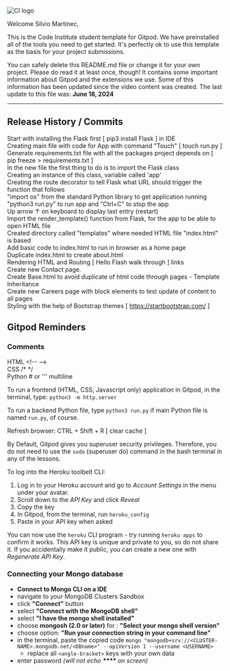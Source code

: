 ![CI logo](https://codeinstitute.s3.amazonaws.com/fullstack/ci_logo_small.png)

Welcome Silvio Martinec,

This is the Code Institute student template for Gitpod. We have preinstalled all of the tools you need to get started. It's perfectly ok to use this template as the basis for your project submissions.

You can safely delete this README.md file or change it for your own project. Please do read it at least once, though! It contains some important information about Gitpod and the extensions we use. Some of this information has been updated since the video content was created. The last update to this file was: **June 18, 2024**

------

## Release History / Commits

Start with installing the Flask first [ pip3 install Flask ] in IDE  
Creating main file with code for App with command "Touch" [ touch run.py ]  
Generate requirements.txt file with all the packages project depends on [ pip freeze > requirements.txt ]  
In the new file the first thing to do is to import the Flask class  
Creating an instance of this class, variable called 'app'  
Creating the route decorator to tell Flask what URL should trigger the function that follows  
"import os" from the standard Python library to get application running  
"python3 run.py" to run app and "Ctrl+C" to stop the app  
Up arrow &uarr; on keyboard to display last entry (restart)  
Import the render_template() function from Flask, for the app to be able to open HTML file  
Created directory called "templates" where needed HTML file "index.html" is based  
Add basic code to index.html to run in browser as a home page  
Duplicate index.html to create about.html  
Rendering HTML and Routing [ Hello Flash walk through ] links  
Create new Contact page.  
Create Base.html to avoid duplicate of html code through pages - Template Inheritance  
Create new Careers page with block elements to test update of content to all pages  
Styling with the help of Bootstrap themes [ https://startbootstrap.com/ ]


## Gitpod Reminders

### Comments

HTML &lt;!-- -->  
CSS  /*  */  
Python  #  or  ''' multiline    

To run a frontend (HTML, CSS, Javascript only) application in Gitpod, in the terminal, type: `python3 -m http.server`


To run a backend Python file, type `python3 run.py` if main Python file is named `run.py`, of course.

Refresh browser: CTRL + Shift + R [ clear cache ]


By Default, Gitpod gives you superuser security privileges. Therefore, you do not need to use the `sudo` (superuser do) command in the bash terminal in any of the lessons.

To log into the Heroku toolbelt CLI:

1. Log in to your Heroku account and go to *Account Settings* in the menu under your avatar.
2. Scroll down to the *API Key* and click *Reveal*
3. Copy the key
4. In Gitpod, from the terminal, run `heroku_config`
5. Paste in your API key when asked

You can now use the `heroku` CLI program - try running `heroku apps` to confirm it works. This API key is unique and private to you, so do not share it. If you accidentally make it public, you can create a new one with _Regenerate API Key_.

### Connecting your Mongo database

- **Connect to Mongo CLI on a IDE**
- navigate to your MongoDB Clusters Sandbox
- click **"Connect"** button
- select **"Connect with the MongoDB shell"**
- select **"I have the mongo shell installed"**
- choose **mongosh (2.0 or later)** for : **"Select your mongo shell version"**
- choose option: **"Run your connection string in your command line"**
- in the terminal, paste the copied code `mongo "mongodb+srv://<CLUSTER-NAME>.mongodb.net/<DBname>" --apiVersion 1 --username <USERNAME>`
  - replace all `<angle-bracket>` keys with your own data
- enter password _(will not echo **\*\*\*\*** on screen)_